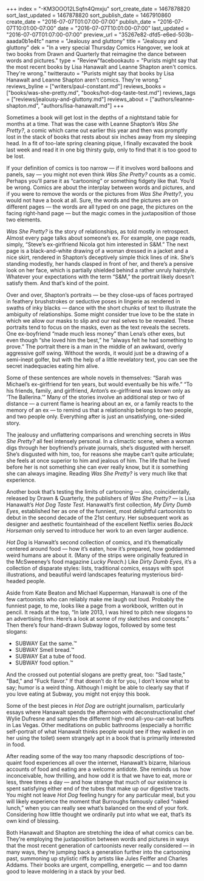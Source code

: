 +++
index = "-KM3OOO12LSqfn4Qmxju"
sort_create_date = 1467878820
sort_last_updated = 1467878820
sort_publish_date = 1467910860
create_date = "2016-07-07T01:07:00-07:00"
publish_date = "2016-07-07T10:01:00-07:00"
date = "2016-07-07T10:01:00-07:00"
last_updated = "2016-07-07T01:07:00-07:00"
preview_url = "35267e82-dfd5-e6ed-503b-aaada0b1e4fc"
name = "Jealousy and gluttony"
title = "Jealousy and gluttony"
dek = "In a very special Thursday Comics Hangover, we look at two books from Drawn and Quarterly that reimagine  the dance between words and pictures."
type = "Review"facebookauto = "Purists might say that the most recent books by Lisa Hanawalt and Leanne Shapton aren't comics. They're wrong."
twitterauto = "Purists might say that books by Lisa Hanawalt and Leanne Shapton aren't comics. They're wrong."
reviews_byline = ["writers/paul-constant.md"]
reviews_books = ["books/was-she-pretty.md", "books/hot-dog-taste-test.md"]
reviews_tags = ["reviews/jealousy-and-gluttony.md"]
reviews_about = ["authors/leanne-shapton.md", "authors/lisa-hanawalt.md"]
+++

Sometimes a book will get lost in the depths of a nightstand table for months at a time. That was the case with Leanne Shapton’s *Was She Pretty?*, a comic which came out earlier this year and then was promptly lost in the stack of books that rests about six inches away from my sleeping head. In a fit of too-late spring cleaning pique, I finally excavated the book last week and read it in one big thirsty gulp, only to find that it is too good to be lost.

If your definition of comics is too narrow  — if it involves word balloons and panels, say — you might not even think *Was She Pretty?* counts as a comic. Perhaps you’ll parse it as “cartooning” or something fidgety like that. You’d be wrong. Comics are about the interplay between words and pictures, and if you were to remove the words or the pictures from *Was She Pretty?*, you would not have a book at all. Sure, the words and the pictures are on different pages — the words are all typed on one page, the pictures on the facing right-hand page — but the magic comes in the juxtaposition of those two elements.

*Was She Pretty?* is the story of relationships, as told mostly in retrospect. Almost every page talks about someone’s ex. For example, one page reads, simply, “Steve’s ex-girlfriend Nicola got him interested in S&M.” The next page is a black-and-white drawing of a woman dressed in a jacket and a nice skirt, rendered in Shapton’s deceptively simple thick lines of ink. She’s standing modestly, her hands clasped in front of her, and there’s a pensive look on her face, which is partially shielded behind a rather unruly hairstyle. Whatever your expectations with the term “S&M,” the portrait likely doesn’t satisfy them. And that’s kind of the point.

Over and over, Shapton’s portraits — be they close-ups of faces portrayed in feathery brushstrokes or seductive poses in lingerie as rendered in swaths of inky blacks — dance with the short chunks of text to illustrate the ambiguity of relationships. Some might consider true love to be the state in which we allow our masks to slip and our real selves to be revealed. These portraits tend to focus on the masks, even as the text reveals the secrets. One ex-boyfriend “made much less money” than Lena’s other exes, but even though “she loved him the best,” he “always felt he had something to prove.” The portrait there is a man in the middle of an awkward, overly aggressive golf swing. Without the words, it would just be a drawing of a semi-inept golfer, but with the help of a little revelatory text, you can see the secret inadequacies eating him alive.

Some of these sentences are whole novels in themselves: “Sarah was Michael’s ex-girlfriend for ten years, but would eventually be his wife.” “To his friends, family, and girlfriend, Anton’s ex-girlfriend  was known only as ‘The Ballerina.’” Many of the stories involve an additional step or two of distance — a current flame is hearing about an ex, or a family reacts to the memory of an ex — to remind us that a relationship belongs to two people, and two people only. Everything after is just an unsatisfying, one-sided story.

The jealousy and unflattering comparisons and wrenching secrets in *Was She Pretty?* all feel intensely personal. In a climactic scene, when a woman digs through her boyfriend’s private journals, she’s disgusted with herself. She’s disgusted with him, too, for reasons she maybe can’t quite articulate; she feels at once superior to him and jealous of him. The life that he lived before her is not something she can ever really know, but it *is* something she can always imagine. Reading *Was She Pretty?* is very much like that experience.

<div class="break"></div>

Another book that’s testing the limits of cartooning — also, coincidentally, released by Drawn & Quarterly, the publishers of *Was She Pretty?* — is Lisa Hanawalt’s *Hot Dog Taste Test*. Hanawalt’s first collection, *My Dirty Dumb Eyes*, established her as one of the funniest, most delightful cartoonists to debut in the second decade of the 21st century. Her subsequent work as designer and aesthetic fountainhead of the excellent Netflix series *BoJack Horseman* only served to introduce her work to an even larger audience.

*Hot Dog* is Hanwalt’s second collection of comics, and it’s thematically centered around food — how it’s eaten, how it’s prepared, how goddamned weird humans are about it. (Many of the strips were originally featured in the McSweeney’s food magazine *Lucky Peach*.) Like *Dirty Dumb Eyes*, it’s a collection of disparate styles: lists, traditional comics, essays with spot illustrations, and beautiful weird landscapes featuring mysterious bird-headed people.

Aside from Kate Beaton and Michael Kupperman, Hanawalt is one of the few cartoonists who can reliably make me laugh out loud. Probably the funniest page, to me, looks like a page from a workbook, written out in pencil. It reads at the top, “In late 2013, I was hired to pitch new slogans to an advertising firm. Here’s a look at some of my sketches and concepts.” Then there’s four hand-drawn Subway logos, followed by some test slogans:

* SUBWAY Eat the same.™
* SUBWAY Smell bread.™
* SUBWAY Eat a tube of food.
* SUBWAY food option.™

And the crossed out potential slogans are pretty great, too: "Sad taste," "Bad," and "Fuck flavor." If that doesn’t do it for you, I don’t know what to say; humor is a weird thing. Although I might be able to clearly say that if you love eating at Subway, you might not enjoy this book.

Some of the best pieces in *Hot Dog* are outright journalism, particularly essays where Hanawalt spends the afternoon with deconstructionalist chef Wylie Dufresne and samples the different high-end all-you-can-eat buffets in Las Vegas. Other meditations on public bathrooms (especially a horrific self-portrait of what Hanawalt thinks people would see if they walked in on her using the toilet) seem strangely apt in a book that is primarily interested in food. 

After reading some of the way too many rhapsodic descriptions of too-quaint food experiences all over the internet, Hanawalt’s bizarre, hilarious accounts of food and eating are a welcome antidote. She reminds us how inconceivable, how thrilling, and how odd it is that we have to eat, more or less, three times a day — and how strange that much of our existence is spent satisfying either end of the tubes that make up our digestive tracts. You might not leave *Hot Dog* feeling hungry for any particular meal, but you will likely experience the moment that Burroughs famously called “naked lunch,” when you can really see what’s balanced on the end of your fork. Considering how little thought we ordinarily put into what we eat, that’s its own kind of blessing.

Both Hanawalt and Shapton are stretching the idea of what comics can be. They’re employing the juxtaposition between words and pictures in ways that the most recent generation of cartoonists never really considered — in many ways, they’re jumping back a generation further into the cartooning past, summoning up stylistic riffs by artists like Jules Feiffer and Charles Addams. Their books are urgent, compelling, energetic — and too damn good to leave moldering in a stack by your bed. 
